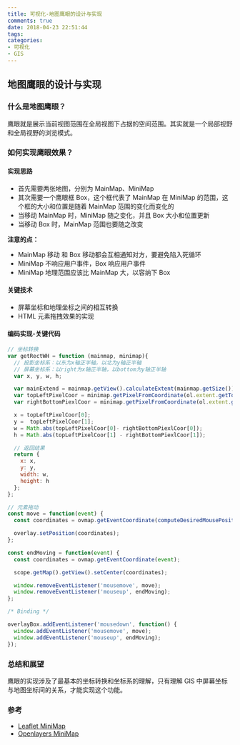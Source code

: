 ```yaml
---
title: 可视化-地图鹰眼的设计与实现
comments: true
date: 2018-04-23 22:51:44
tags:
categories:
- 可视化
- GIS
---
```


## 地图鹰眼的设计与实现
<!--more-->
### 什么是地图鹰眼？
鹰眼就是展示当前视图范围在全局视图下占据的空间范围。其实就是一个局部视野和全局视野的浏览模式。

### 如何实现鹰眼效果？

#### 实现思路
- 首先需要两张地图，分别为 MainMap、MiniMap
- 其次需要一个鹰眼框 Box，这个框代表了 MainMap 在 MiniMap 的范围，这个框的大小和位置是随着 MainMap 范围的变化而变化的
- 当移动 MainMap 时，MiniMap 随之变化，并且 Box 大小和位置更新
- 当移动 Box 时，MainMap 范围也要随之改变

**注意的点：**
- MainMap 移动 和 Box 移动都会互相通知对方，要避免陷入死循环
- MiniMap 不响应用户事件，Box 响应用户事件
- MiniMap 地理范围应该比 MainMap 大，以容纳下 Box

#### 关键技术
- 屏幕坐标和地理坐标之间的相互转换
- HTML 元素拖拽效果的实现

#### 编码实现-关键代码
```js
// 坐标转换
var getRectWH = function (mainmap, minimap){
  // 投影坐标系：以东为x轴正半轴，以北为y轴正半轴
  // 屏幕坐标系：以right为x轴正半轴，以bottom为y轴正半轴
  var x, y, w, h;

  var mainExtend = mainmap.getView().calculateExtent(mainmap.getSize());
  var topLeftPixelCoor = minimap.getPixelFromCoordinate(ol.extent.getTopLeft(mainExtend));
  var rightBottomPiexlCoor = minimap.getPixelFromCoordinate(ol.extent.getBottomRight(mainExtend));

  x = topLeftPixelCoor[0];
  y =  topLeftPixelCoor[1];
  w = Math.abs(topLeftPixelCoor[0]- rightBottomPiexlCoor[0]);
  h = Math.abs(topLeftPixelCoor[1] - rightBottomPiexlCoor[1]);

  // 返回结果
  return {
    x: x,
    y: y,
    width: w,
    height: h
  };
};

// 元素拖动
const move = function(event) {
  const coordinates = ovmap.getEventCoordinate(computeDesiredMousePosition(event));

  overlay.setPosition(coordinates);
};

const endMoving = function(event) {
  const coordinates = ovmap.getEventCoordinate(event);

  scope.getMap().getView().setCenter(coordinates);

  window.removeEventListener('mousemove', move);
  window.removeEventListener('mouseup', endMoving);
};

/* Binding */

overlayBox.addEventListener('mousedown', function() {
  window.addEventListener('mousemove', move);
  window.addEventListener('mouseup', endMoving);
});
```

### 总结和展望
鹰眼的实现涉及了最基本的坐标转换和坐标系的理解，只有理解 GIS 中屏幕坐标与地图坐标间的关系，才能实现这个功能。

### 参考
- [Leaflet MiniMap](https://github.com/Norkart/Leaflet-MiniMap)
- [Openlayers MiniMap](https://openlayers.org/en/latest/apidoc/ol.control.OverviewMap.html)
